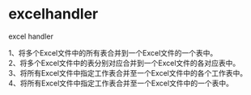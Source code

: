 # excelhandler
excel handler

1、将多个Excel文件中的所有表合并到一个Excel文件的一个表中。  
2、将多个Excel文件中的表分别对应合并到一个Excel文件的各对应表中。  
3、将所有Excel文件中指定工作表合并至一个Excel文件中的各个工作表中。  
4、将所有Excel文件中指定工作表合并至一个Excel文件中的一个表中。  

